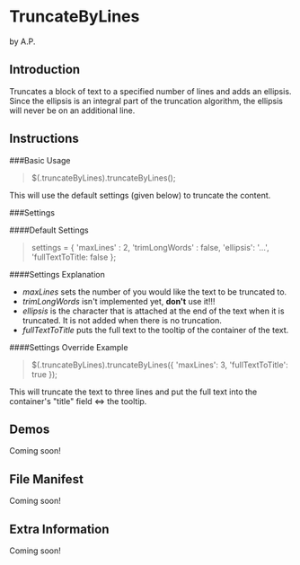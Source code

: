 TruncateByLines
===============

by A.P.

Introduction
------------

Truncates a block of text to a specified number of lines and adds an ellipsis. Since the ellipsis is an integral part of the truncation algorithm, the ellipsis will never be on an additional line.

Instructions
------------

###Basic Usage

>$(.truncateByLines).truncateByLines();

This will use the default settings (given below) to truncate the content.

###Settings

####Default Settings

>settings = {
>	'maxLines' : 2,
>	'trimLongWords' : false,
>	'ellipsis': '...',
>	'fullTextToTitle: false
>};

####Settings Explanation

* *maxLines* sets the number of you would like the text to be truncated to.
* *trimLongWords* isn't implemented yet, **don't** use it!!!
* *ellipsis* is the character that is attached at the end of the text when it is truncated. It is not added when there is no truncation.
* *fullTextToTitle* puts the full text to the tooltip of the container of the text.

####Settings Override Example

>$(.truncateByLines).truncateByLines({
>	'maxLines': 3,
>	'fullTextToTitle': true
>});

This will truncate the text to three lines and put the full text into the container's "title" field <=> the tooltip.

Demos
-----

Coming soon!

File Manifest
-------------

Coming soon!

Extra Information
-----------------

Coming soon!

